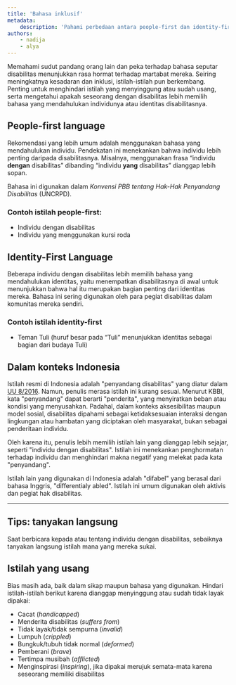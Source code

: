```yaml
---
title: 'Bahasa inklusif'
metadata:
    description: 'Pahami perbedaan antara people-first dan identity-first language dalam konteks disabilitas. Pelajari penggunaan istilah yang inklusif, hindari istilah yang menyinggung, dan kenali preferensi individu dalam penyebutan.'
authors:
    - nadija
    - alya
---
```


Memahami sudut pandang orang lain dan peka terhadap bahasa seputar disabilitas menunjukkan rasa hormat terhadap martabat mereka. Seiring meningkatnya kesadaran dan inklusi, istilah-istilah pun berkembang. Penting untuk menghindari istilah yang menyinggung atau sudah usang, serta mengetahui apakah seseorang dengan disabilitas lebih memilih bahasa yang mendahulukan individunya atau identitas disabilitasnya.

## People-first language

Rekomendasi yang lebih umum adalah menggunakan bahasa yang mendahulukan individu. Pendekatan ini menekankan bahwa individu lebih penting daripada disabilitasnya. Misalnya, menggunakan frasa “individu **dengan** disabilitas” dibanding “individu **yang** disabilitas” dianggap lebih sopan.

Bahasa ini digunakan dalam *Konvensi PBB tentang Hak-Hak Penyandang Disabilitas* (UNCRPD).

### Contoh istilah people-first:
- Individu dengan disabilitas
- Individu yang menggunakan kursi roda

## Identity-First Language

Beberapa individu dengan disabilitas lebih memilih bahasa yang mendahulukan identitas, yaitu menempatkan disabilitasnya di awal untuk menunjukkan bahwa hal itu merupakan bagian penting dari identitas mereka. Bahasa ini sering digunakan oleh para pegiat disabilitas dalam komunitas mereka sendiri.

### Contoh istilah identity-first
- Teman Tuli (huruf besar pada “Tuli” menunjukkan identitas sebagai bagian dari budaya Tuli)

## Dalam konteks Indonesia
Istilah resmi di Indonesia adalah "penyandang disabilitas" yang diatur dalam [UU 8/2016](https://peraturan.bpk.go.id/Details/37251/uu-no-8-tahun-2016). Namun, penulis merasa istilah ini kurang sesuai. Menurut KBBI, kata "penyandang" dapat berarti "penderita", yang menyiratkan beban atau kondisi yang menyusahkan. Padahal, dalam konteks aksesibilitas maupun model sosial, disabilitas dipahami sebagai ketidaksesuaian interaksi dengan lingkungan atau hambatan yang diciptakan oleh masyarakat, bukan sebagai penderitaan individu.

Oleh karena itu, penulis lebih memilih istilah lain yang dianggap lebih sejajar, seperti "individu dengan disabilitas". Istilah ini menekankan penghormatan terhadap individu dan menghindari makna negatif yang melekat pada kata "penyandang".

Istilah lain yang digunakan di Indonesia adalah "difabel" yang berasal dari bahasa Inggris, "differentialy abled". Istilah ini umum digunakan oleh aktivis dan pegiat hak disabilitas.

---

## Tips: tanyakan langsung

Saat berbicara kepada atau tentang individu dengan disabilitas, sebaiknya tanyakan langsung istilah mana yang mereka sukai.

## Istilah yang usang

Bias masih ada, baik dalam sikap maupun bahasa yang digunakan. Hindari istilah-istilah berikut karena dianggap menyinggung atau sudah tidak layak dipakai:

- Cacat (*handicapped*)
- Menderita disabilitas (*suffers from*)
- Tidak layak/tidak sempurna (*invalid*)
- Lumpuh (*crippled*)
- Bungkuk/tubuh tidak normal (*deformed*)
- Pemberani (*brave*)
- Tertimpa musibah (*afflicted*)
- Menginspirasi (*inspiring*), jika dipakai merujuk semata-mata karena seseorang memiliki disabilitas
